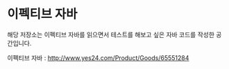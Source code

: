 # 이펙티브 자바

해당 저장소는 이펙티브 자바를 읽으면서 테스트를 해보고 싶은 자바 코드를 작성한 공간입니다.

이펙티브 자바 : http://www.yes24.com/Product/Goods/65551284

